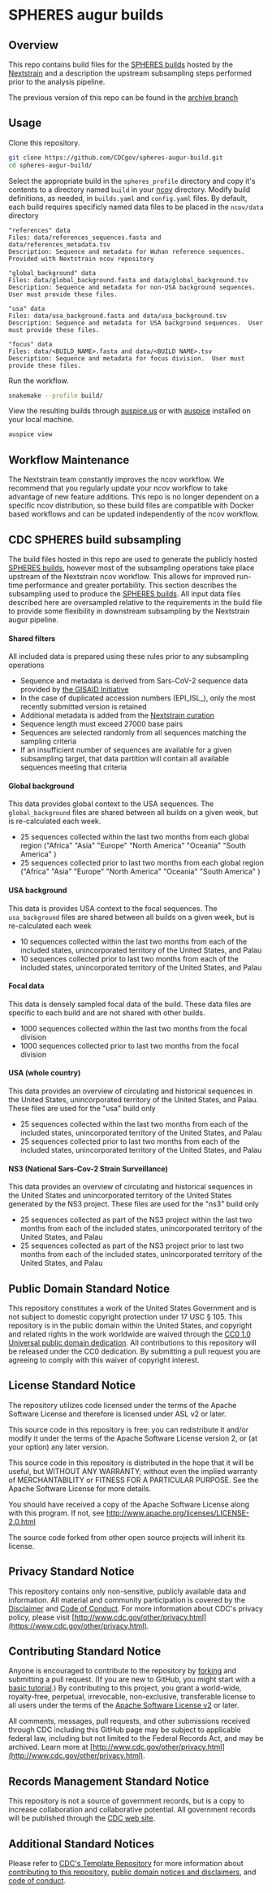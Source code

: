 # SPHERES augur builds

## Overview

This repo contains build files for the [SPHERES builds](https://nextstrain.org/groups/spheres) hosted by the [Nextstrain](https://nextstrain.org/) and a description the upstream subsampling steps performed prior to the analysis pipeline.

The previous version of this repo can be found in the [archive branch](https://github.com/CDCgov/spheres-augur-build/tree/archive)
 
## Usage

Clone this repository.

```bash
git clone https://github.com/CDCgov/spheres-augur-build.git
cd spheres-augur-build/
```

Select the appropriate build in the `spheres_profile` directory and copy it's contents to a directory named `build` in your [ncov](https://github.com/nextstrain/ncov) directory.
Modify build definitions, as needed, in `builds.yaml` and `config.yaml` files.
By default, each build requires specificly named data files to be placed in the `ncov/data` directory
```
"references" data
Files: data/references_sequences.fasta and data/references_metadata.tsv
Description: Sequence and metadata for Wuhan reference sequences. Provided with Nextstrain ncov repository
```

```
"global_background" data
Files: data/global_background.fasta and data/global_background.tsv
Description: Sequence and metadata for non-USA background sequences.  User must provide these files.
```

```
"usa" data
Files: data/usa_background.fasta and data/usa_background.tsv
Description: Sequence and metadata for USA background sequences.  User must provide these files.
```

```
"focus" data
Files: data/<BUILD_NAME>.fasta and data/<BUILD NAME>.tsv
Description: Sequence and metadata for focus division.  User must provide these files.
```

Run the workflow.

```bash
snakemake --profile build/
```

View the resulting builds through [auspice.us](https://auspice.us/) or with [auspice](https://github.com/nextstrain/auspice) installed on your local machine.

```bash
auspice view
```


## Workflow Maintenance

The Nextstrain team constantly improves the ncov workflow.  We recommend that you regularly update your ncov workflow to take advantage of new feature additions.
This repo is no longer dependent on a specific ncov distribution, so these build files are compatible with Docker based workflows and can be updated independently of the ncov workflow.

## CDC SPHERES build subsampling

The build files hosted in this repo are used to generate the publicly hosted [SPHERES builds](https://nextstrain.org/groups/spheres), however most of the subsampling operations take place upstream of the Nextstrain ncov workflow. This allows for improved run-time performance and greater portability. This section describes the subsampling used to produce the [SPHERES builds](https://nextstrain.org/groups/spheres).  All input data files described here are oversampled relative to the requirements in the build file to provide some flexibility in downstream subsampling by the Nextstrain augur pipeline.

#### Shared filters

All included data is prepared using these rules prior to any subsampling operations
- Sequence and metadata is derived from Sars-CoV-2 sequence data provided by [the GISAID Initiative](https://www.gisaid.org/)
- In the case of duplicated accession numbers (EPI_ISL_), only the most recently submitted version is retained
- Additional metadata is added from the [Nextstrain curation](https://raw.githubusercontent.com/nextstrain/ncov-ingest/master/source-data/gisaid_annotations.tsv)
- Sequence length must exceed 27000 base pairs
- Sequences are selected randomly from all sequences matching the sampling criteria
- If an insufficient number of sequences are available for a given subsampling target, that data partition will contain all available sequences meeting that criteria


#### Global background

This data provides global context to the USA sequences. The `global_background` files are shared between all builds on a given week, but is re-calculated each week.

- 25 sequences collected within the last two months from each global region ("Africa" "Asia" "Europe" "North America" "Oceania" "South America" )
- 25 sequences collected prior to last two months from each global region ("Africa" "Asia" "Europe" "North America" "Oceania" "South America" )

#### USA background

This data is provides USA context to the focal sequences. The `usa_background` files are shared between all builds on a given week, but is re-calculated each week

- 10 sequences collected within the last two months from each of the included states, unincorporated territory of the United States, and Palau
- 10 sequences collected prior to last two months from each of the included states, unincorporated territory of the United States, and Palau

#### Focal data

This data is densely sampled focal data of the build. These data files are specific to each build and are not shared with other builds.

- 1000 sequences collected within the last two months from the focal division
- 1000 sequences collected prior to last two months from the focal division

#### USA (whole country)

This data provides an overview of circulating and historical sequences in the United States, unincorporated territory of the United States, and Palau. These files are used for the "usa" build only

- 25 sequences collected within the last two months from each of the included states, unincorporated territory of the United States, and Palau
- 25 sequences collected prior to last two months from each of the included states, unincorporated territory of the United States, and Palau

#### NS3 (National Sars-Cov-2 Strain Surveillance)

This data provides an overview of circulating and historical sequences in the United States and unincorporated territory of the United States generated by the NS3 project. These files are used for the "ns3" build only

- 25 sequences collected as part of the NS3 project within the last two months from each of the included states, unincorporated territory of the United States, and Palau
- 25 sequences collected as part of the NS3 project prior to last two months from each of the included states, unincorporated territory of the United States, and Palau



## Public Domain Standard Notice
This repository constitutes a work of the United States Government and is not
subject to domestic copyright protection under 17 USC § 105. This repository is in
the public domain within the United States, and copyright and related rights in
the work worldwide are waived through the [CC0 1.0 Universal public domain dedication](https://creativecommons.org/publicdomain/zero/1.0/).
All contributions to this repository will be released under the CC0 dedication. By
submitting a pull request you are agreeing to comply with this waiver of
copyright interest.

## License Standard Notice
The repository utilizes code licensed under the terms of the Apache Software
License and therefore is licensed under ASL v2 or later.

This source code in this repository is free: you can redistribute it and/or modify it under
the terms of the Apache Software License version 2, or (at your option) any
later version.

This source code in this repository is distributed in the hope that it will be useful, but WITHOUT ANY
WARRANTY; without even the implied warranty of MERCHANTABILITY or FITNESS FOR A
PARTICULAR PURPOSE. See the Apache Software License for more details.

You should have received a copy of the Apache Software License along with this
program. If not, see http://www.apache.org/licenses/LICENSE-2.0.html

The source code forked from other open source projects will inherit its license.

## Privacy Standard Notice
This repository contains only non-sensitive, publicly available data and
information. All material and community participation is covered by the
[Disclaimer](https://github.com/CDCgov/template/blob/master/DISCLAIMER.md)
and [Code of Conduct](https://github.com/CDCgov/template/blob/master/code-of-conduct.md).
For more information about CDC's privacy policy, please visit [http://www.cdc.gov/other/privacy.html](https://www.cdc.gov/other/privacy.html).

## Contributing Standard Notice
Anyone is encouraged to contribute to the repository by [forking](https://help.github.com/articles/fork-a-repo)
and submitting a pull request. (If you are new to GitHub, you might start with a
[basic tutorial](https://help.github.com/articles/set-up-git).) By contributing
to this project, you grant a world-wide, royalty-free, perpetual, irrevocable,
non-exclusive, transferable license to all users under the terms of the
[Apache Software License v2](http://www.apache.org/licenses/LICENSE-2.0.html) or
later.

All comments, messages, pull requests, and other submissions received through
CDC including this GitHub page may be subject to applicable federal law, including but not limited to the Federal Records Act, and may be archived. Learn more at [http://www.cdc.gov/other/privacy.html](http://www.cdc.gov/other/privacy.html).

## Records Management Standard Notice
This repository is not a source of government records, but is a copy to increase
collaboration and collaborative potential. All government records will be
published through the [CDC web site](http://www.cdc.gov).

## Additional Standard Notices
Please refer to [CDC's Template Repository](https://github.com/CDCgov/template)
for more information about [contributing to this repository](https://github.com/CDCgov/template/blob/master/CONTRIBUTING.md),
[public domain notices and disclaimers](https://github.com/CDCgov/template/blob/master/DISCLAIMER.md),
and [code of conduct](https://github.com/CDCgov/template/blob/master/code-of-conduct.md).
